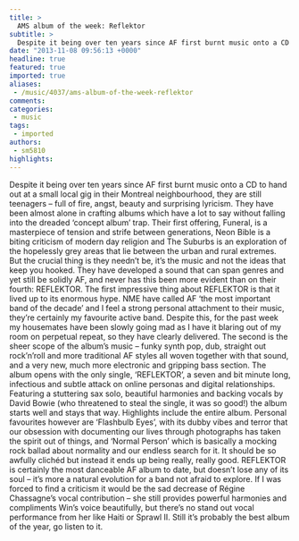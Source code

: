 ```yaml
---
title: >
  AMS album of the week: Reflektor
subtitle: >
  Despite it being over ten years since AF first burnt music onto a CD to hand out at a small local gig in their Montreal neighbourhood, they are still teenagers – full of fire, angst, beauty and surprising lyricism.
date: "2013-11-08 09:56:13 +0000"
headline: true
featured: true
imported: true
aliases:
 - /music/4037/ams-album-of-the-week-reflektor
comments:
categories:
 - music
tags:
 - imported
authors:
 - sm5810
highlights:
---
```


Despite it being over ten years since AF first burnt music onto a CD to hand out at a small local gig in their Montreal neighbourhood, they are still teenagers – full of fire, angst, beauty and surprising lyricism. They have been almost alone in crafting albums which have a lot to say without falling into the dreaded ‘concept album’ trap. Their first offering, Funeral, is a masterpiece of tension and strife between generations, Neon Bible is a biting criticism of modern day religion and The Suburbs is an exploration of the hopelessly grey areas that lie between the urban and rural extremes. But the crucial thing is they needn’t be, it’s the music and not the ideas that keep you hooked. They have developed a sound that can span genres and yet still be solidly AF, and never has this been more evident than on their fourth: REFLEKTOR.
 The first impressive thing about REFLEKTOR is that it lived up to its enormous hype. NME have called AF ‘the most important band of the decade’ and I feel a strong personal attachment to their music, they’re certainly my favourite active band. Despite this, for the past week my housemates have been slowly going mad as I have it blaring out of my room on perpetual repeat, so they have clearly delivered. The second is the sheer scope of the album’s music – funky synth pop, dub, straight out rock’n’roll and more traditional AF styles all woven together with that sound, and a very new, much more electronic and gripping bass section.
 The album opens with the only single, ‘REFLEKTOR’, a seven and bit minute long, infectious and subtle attack on online personas and digital relationships. Featuring a stuttering sax solo, beautiful harmonies and backing vocals by David Bowie (who threatened to steal the single, it was so good!) the album starts well and stays that way. Highlights include the entire album. Personal favourites however are ‘Flashbulb Eyes’, with its dubby vibes and terror that our obsession with documenting our lives through photographs has taken the spirit out of things, and ‘Normal Person’ which is basically a mocking rock ballad about normality and our endless search for it. It should be so awfully clichéd but instead it ends up being really, really good. REFLEKTOR is certainly the most danceable AF album to date, but doesn’t lose any of its soul – it’s more a natural evolution for a band not afraid to explore. If I was forced to find a criticism it would be the sad decrease of Régine Chassagne’s vocal contribution – she still provides powerful harmonies and compliments Win’s voice beautifully, but there’s no stand out vocal performance from her like Haiti or Sprawl II.
 Still it’s probably the best album of the year, go listen to it.
